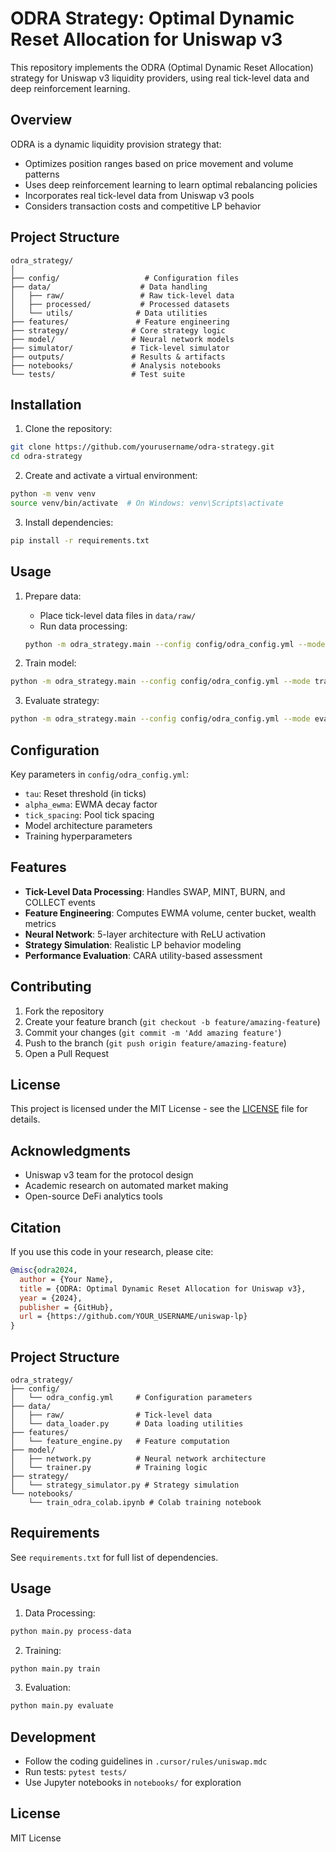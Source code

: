 # ODRA Strategy: Optimal Dynamic Reset Allocation for Uniswap v3

This repository implements the ODRA (Optimal Dynamic Reset Allocation) strategy for Uniswap v3 liquidity providers, using real tick-level data and deep reinforcement learning.

## Overview

ODRA is a dynamic liquidity provision strategy that:
- Optimizes position ranges based on price movement and volume patterns
- Uses deep reinforcement learning to learn optimal rebalancing policies
- Incorporates real tick-level data from Uniswap v3 pools
- Considers transaction costs and competitive LP behavior

## Project Structure

```
odra_strategy/
│
├── config/                   # Configuration files
├── data/                    # Data handling
│   ├── raw/                 # Raw tick-level data
│   ├── processed/           # Processed datasets
│   └── utils/              # Data utilities
├── features/               # Feature engineering
├── strategy/              # Core strategy logic
├── model/                 # Neural network models
├── simulator/             # Tick-level simulator
├── outputs/               # Results & artifacts
├── notebooks/             # Analysis notebooks
└── tests/                 # Test suite
```

## Installation

1. Clone the repository:
```bash
git clone https://github.com/yourusername/odra-strategy.git
cd odra-strategy
```

2. Create and activate a virtual environment:
```bash
python -m venv venv
source venv/bin/activate  # On Windows: venv\Scripts\activate
```

3. Install dependencies:
```bash
pip install -r requirements.txt
```

## Usage

1. Prepare data:
   - Place tick-level data files in `data/raw/`
   - Run data processing:
   ```bash
   python -m odra_strategy.main --config config/odra_config.yml --mode process
   ```

2. Train model:
```bash
python -m odra_strategy.main --config config/odra_config.yml --mode train
```

3. Evaluate strategy:
```bash
python -m odra_strategy.main --config config/odra_config.yml --mode evaluate
```

## Configuration

Key parameters in `config/odra_config.yml`:
- `tau`: Reset threshold (in ticks)
- `alpha_ewma`: EWMA decay factor
- `tick_spacing`: Pool tick spacing
- Model architecture parameters
- Training hyperparameters

## Features

- **Tick-Level Data Processing**: Handles SWAP, MINT, BURN, and COLLECT events
- **Feature Engineering**: Computes EWMA volume, center bucket, wealth metrics
- **Neural Network**: 5-layer architecture with ReLU activation
- **Strategy Simulation**: Realistic LP behavior modeling
- **Performance Evaluation**: CARA utility-based assessment

## Contributing

1. Fork the repository
2. Create your feature branch (`git checkout -b feature/amazing-feature`)
3. Commit your changes (`git commit -m 'Add amazing feature'`)
4. Push to the branch (`git push origin feature/amazing-feature`)
5. Open a Pull Request

## License

This project is licensed under the MIT License - see the [LICENSE](LICENSE) file for details.

## Acknowledgments

- Uniswap v3 team for the protocol design
- Academic research on automated market making
- Open-source DeFi analytics tools

## Citation

If you use this code in your research, please cite:
```bibtex
@misc{odra2024,
  author = {Your Name},
  title = {ODRA: Optimal Dynamic Reset Allocation for Uniswap v3},
  year = {2024},
  publisher = {GitHub},
  url = {https://github.com/YOUR_USERNAME/uniswap-lp}
}
```

## Project Structure

```
odra_strategy/
├── config/
│   └── odra_config.yml     # Configuration parameters
├── data/
│   ├── raw/                # Tick-level data
│   └── data_loader.py      # Data loading utilities
├── features/
│   └── feature_engine.py   # Feature computation
├── model/
│   ├── network.py          # Neural network architecture
│   └── trainer.py          # Training logic
├── strategy/
│   └── strategy_simulator.py # Strategy simulation
└── notebooks/
    └── train_odra_colab.ipynb # Colab training notebook
```

## Requirements

See `requirements.txt` for full list of dependencies.

## Usage

1. Data Processing:
```bash
python main.py process-data
```

2. Training:
```bash
python main.py train
```

3. Evaluation:
```bash
python main.py evaluate
```

## Development

- Follow the coding guidelines in `.cursor/rules/uniswap.mdc`
- Run tests: `pytest tests/`
- Use Jupyter notebooks in `notebooks/` for exploration

## License

MIT License 